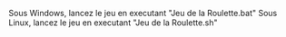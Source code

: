 Sous Windows, lancez le jeu en executant "Jeu de la Roulette.bat"
Sous Linux, lancez le jeu en executant "Jeu de la Roulette.sh"
